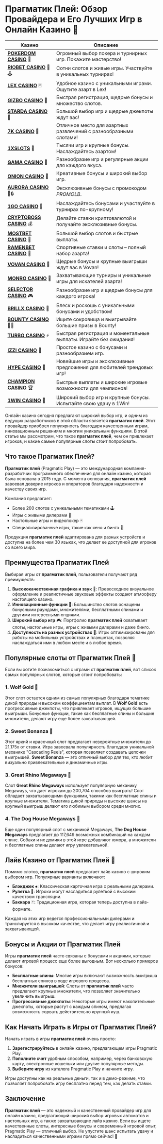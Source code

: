 # Прагматик Плей: Обзор Провайдера и Его Лучших Игр в Онлайн Казино 🎰
| Казино                  | Описание                                                                                   |
|-------------------------|--------------------------------------------------------------------------------------------|
| **[POKERDOM CASINO](https://brandplay.link/Bxg7SC7H)** 🎲      | Огромный выбор покера и турнирных игр. Покажите мастерство!                    |
| **[RIOBET CASINO](https://brandplay.link/dtx89f2L)** 🌟🕹️      | Сотни слотов и живые игры. Участвуйте в уникальных турнирах!                  |
| **[LEX CASINO](https://brandplay.link/2HFTmBc8)** 🃏           | Удобное казино с уникальными играми. Ощутите азарт в Lex!                     |
| **[GIZBO CASINO](https://gizbo-tea02.com/c8e962e89)** 🎰       | Быстрая регистрация, щедрые бонусы и множество слотов.                        |
| **[STARDA CASINO](https://brandplay.link/cpFQbWKn)** 🌠        | Большой выбор игр и щедрые джекпоты ждут вас!                                 |
| **[7K CASINO](https://brandplay.link/dd46bNgD)** 🎲            | Отличное место для азартных развлечений с разнообразными слотами!             |
| **[1XSLOTS](https://brandplay.link/R4xfxqdm)** 💎              | Тысячи игр и крупные бонусы. Наслаждайтесь азартом!                          |
| **[GAMA CASINO](https://brandplay.link/zrZpLFTP)** 🎰          | Разнообразие игр и регулярные акции для каждого вкуса.                        |
| **[ONION CASINO](https://obclk001-2d.top/click?offer_id=986&partner_id=10542&landing_id=1798&utm_medium=affiliate&sub_1=oncasino3)** 🧅 | Креативные бонусы и широкий выбор игр.                                       |
| **[AURORA CASINO](https://10trafic-stat2.com/click/668546566bcc6313411604c7/6766/15114/subaccount?promocode=PROMOLB)** 🌌🔒 | Эксклюзивные бонусы с промокодом *PROMOLB*.                                  |
| **[1GO CASINO](https://1go-ircp01.com/ce015f410)** 🚀          | Наслаждайтесь бонусами и участвуйте в турнирах по-крупному!                   |
| **[CRYPTOBOSS CASINO](https://cryptobossc.online/d847bcfa9)** 💰 | Делайте ставки криптовалютой и получайте эксклюзивные бонусы.                 |
| **[MOSTBET CASINO](https://ktbtis024ifqfn0mst.com/beQs)** 🎲   | Большой выбор слотов и быстрые выплаты.                                       |
| **[RAMENBET CASINO](https://get.saltyram.com/ru/registration?apkpop=0&partner=p24970p3296034p5526)** 🍜 | Спортивные ставки и слоты – полный набор азарта!                            |
| **[VOVAN CASINO](https://vovan.site/d098ab058)** 🎉           | Щедрые бонусы и крупные выигрыши ждут вас в Vovan!                           |
| **[MONRO CASINO](https://mnr-ircp01.com/c3ce72a2c)** 🎰        | Захватывающие турниры и уникальные игры для искателей азарта!                |
| **[SELECTOR CASINO](https://gosel.pl/SELVK)** 🎮              | Разнообразие игр и щедрые бонусы для каждого игрока!                         |
| **[BRILLX CASINO](https://brillx.pub/BRIVK)** 💎              | Блеск и роскошь с уникальными бонусами и удобством!                          |
| **[BOUNTY CASINO](https://bounty-casino.de/BOVK)** 🏴‍☠️       | Ищите сокровища и выигрывайте большие призы в Bounty!                        |
| **[TURBO CASINO](https://turbo-casino.pro/TURVK)** ⚡          | Быстрая регистрация и моментальные выплаты. Играйте без ожидания!            |
| **[IZZI CASINO](https://izzi-fr03.com/ca7c8a7b7)** 🧩          | Простое казино с бонусами и разнообразием игр.                               |
| **[HYPE CASINO](https://hypekaz.com/dc2f44ad0)** 🎉           | Новейшие игры и эксклюзивные предложения для любителей трендовых игр!       |
| **[CHAMPION CASINO](https://champcasino.ink/pobeda/doa-hats?p80412p305331p112c)** 🏆 | Быстрые выплаты и широкие игровые возможности для чемпионов!              |
| **[1WIN CASINO](https://brandplay.link/6F5VqbyZ)** 🎰         | Широкий выбор игр и крупные бонусы. Испытайте свою удачу в 1Win!             |

Онлайн казино сегодня предлагают широкий выбор игр, и одним из ведущих разработчиков в этой области является **прагматик плей**. Этот провайдер приобрел популярность благодаря качественным играм, инновационным решениям и многим уникальным функциям. В этой статье мы рассмотрим, что такое **прагматик плей**, чем он привлекает игроков, и какие самые популярные слоты стоит попробовать.

## Что такое Прагматик Плей?

**Прагматик плей** (Pragmatic Play) — это международная компания-разработчик программного обеспечения для онлайн казино, которая была основана в 2015 году. С момента основания, **прагматик плей** завоевал доверие игроков и операторов благодаря надежности и качеству своих игр. 

Компания предлагает:

- Более 200 слотов с уникальными тематиками 🕹️
- Игры с живыми дилерами 🎥
- Настольные игры и видеопокер 🃏
- Специализированные игры, такие как кено и бинго 🎲

Продукция **прагматик плей** адаптирована для разных устройств и доступна на более чем 30 языках, что делает ее доступной для игроков со всего мира.

## Преимущества Прагматик Плей

Выбирая игры от **прагматик плей**, пользователи получают ряд преимуществ:

1. **Высококачественная графика и звук** 🎨: Превосходное визуальное оформление и реалистичные звуковые эффекты создают атмосферу настоящего казино.
2. **Инновационные функции** 🔄: Большинство слотов оснащены бонусными раундами, множителями, бесплатными спинами и другими интересными опциями.
3. **Широкий выбор игр** 🎮: Портфолио **прагматик плей** охватывает слоты, настольные игры, игры с живыми дилерами и даже бинго.
4. **Доступность на разных устройствах** 📱: Игры оптимизированы для работы на мобильных устройствах и планшетах, позволяя наслаждаться ими в любом месте и в любое время.

## Популярные слоты от Прагматик Плей 🎰

Если вы хотите познакомиться с играми от **прагматик плей**, вот список самых популярных слотов, которые стоит попробовать:

### 1. **Wolf Gold** 🐺

Этот слот остается одним из самых популярных благодаря тематике дикой природы и высоким коэффициентам выплат. В **Wolf Gold** есть прогрессивные джекпоты, что привлекает игроков, ищущих большие выигрыши. Бонусные функции, такие как бесплатные спины и большие множители, делают игру еще более захватывающей.

### 2. **Sweet Bonanza** 🍭

Этот яркий и красочный слот предлагает невероятные множители до 21,175x от ставки. Игра завоевала популярность благодаря уникальной механике "Cascading Reels", которая позволяет создавать цепочки выигрышей. **Sweet Bonanza** — это отличный выбор для тех, кто любит визуально привлекательные и динамичные игры.

### 3. **Great Rhino Megaways** 🦏

Слот **Great Rhino Megaways** использует популярную механику Megaways, что дает игрокам до 200,704 способов выиграть! Слот обладает захватывающими функциями, такими как бесплатные спины и крупные множители. Тематика дикой природы и высокие шансы на крупный выигрыш делают его любимым выбором среди многих.

### 4. **The Dog House Megaways** 🐶

Еще один популярный слот с механикой Megaways, **The Dog House Megaways** предлагает до 117,649 возможных комбинаций на каждом спине. Собаки и их домики в этой игре добавляют юмора, а множители и бесплатные спины делают игру увлекательной.

## Лайв Казино от Прагматик Плей 🎥

Помимо слотов, **прагматик плей** предлагает лайв казино с широким выбором игр. Популярные варианты включают:

- **Блэкджек** ♠️: Классическая карточная игра с реальными дилерами.
- **Рулетка** 🎡: Игроки могут насладиться рулеткой с высоким качеством трансляции.
- **Баккара** 🃏: Традиционная игра, которая теперь доступна в лайв-формате.

Каждая из этих игр ведется профессиональными дилерами и транслируется в высоком качестве, что делает игру реалистичной и захватывающей.

## Бонусы и Акции от Прагматик Плей

Игры **прагматик плей** часто связаны с бонусами и акциями, которые делают игровой процесс еще более выгодным. Вот несколько примеров бонусов:

- **Бесплатные спины**: Многие игры включают возможность выигрыша бесплатных спинов в ходе игрового процесса.
- **Множители выигрышей**: Слоты от **прагматик плей** часто предлагают крупные множители, что позволяет значительно увеличить выигрыш.
- **Прогрессивные джекпоты**: Некоторые игры имеют накопительные джекпоты, которые растут с каждым спином, предлагая возможность сорвать действительно крупный куш.

## Как Начать Играть в Игры от Прагматик Плей?

Начать играть в игры **прагматик плей** очень просто:

1. **Зарегистрируйтесь** в онлайн казино, предлагающем игры Pragmatic Play.
2. **Пополните счет** удобным способом, например, через банковскую карту, электронные кошельки или другие популярные методы.
3. **Выберите игру** из каталога Pragmatic Play и начните игру.

Игры доступны как на реальные деньги, так и в демо-режиме, что позволяет попробовать игру бесплатно перед тем, как делать ставки.

## Заключение

**Прагматик плей** — это надежный и качественный провайдер игр для онлайн казино, предлагающий широкий выбор игровых автоматов и настольных игр, а также захватывающие лайв казино. Если вы ищете качественные слоты, интересные бонусы и современный игровой опыт, Pragmatic Play — отличный выбор. Не упустите шанс испытать удачу и насладиться качественными играми прямо сейчас! 🎉


